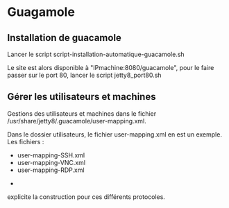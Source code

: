 # Guagamole
## Installation de guacamole
Lancer le script script-installation-automatique-guacamole.sh

Le site est alors disponible à "IPmachine:8080/guacamole", pour le faire passer sur le port 80, lancer le script jetty8_port80.sh

## Gérer les utilisateurs et machines
Gestions des utilisateurs et machines dans le fichier  /usr/share/jetty8/.guacamole/user-mapping.xml.

Dans le dossier utilisateurs, le fichier user-mapping.xml en est un exemple. 
Les fichiers :
 * user-mapping-SSH.xml
 * user-mapping-VNC.xml
 * user-mapping-RDP.xml
-
explicite la construction pour ces différents protocoles.
